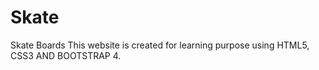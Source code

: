 # Skate
Skate Boards
This website is created for learning purpose using HTML5, CSS3 AND BOOTSTRAP 4.
